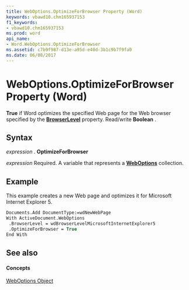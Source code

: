 ```yaml
---
title: WebOptions.OptimizeForBrowser Property (Word)
keywords: vbawd10.chm165937153
f1_keywords:
- vbawd10.chm165937153
ms.prod: word
api_name:
- Word.WebOptions.OptimizeForBrowser
ms.assetid: c7b9f987-d13e-a95d-e40d-3b1c9b7f9fa0
ms.date: 06/08/2017
---
```



# WebOptions.OptimizeForBrowser Property (Word)

 **True** if Word optimizes the specified Web page for the Web browser specified by the **[BrowserLevel](weboptions-browserlevel-property-word.md)** property. Read/write **Boolean** .


## Syntax

 _expression_ . **OptimizeForBrowser**

 _expression_ Required. A variable that represents a **[WebOptions](weboptions-object-word.md)** collection.


## Example

This example creates a new Web page and optimizes it for Microsoft Internet Explorer 5.


```vb
Documents.Add DocumentType:=wdNewWebPage 
With ActiveDocument.WebOptions 
 .BrowserLevel = wdBrowserLevelMicrosoftInternetExplorer5 
 .OptimizeForBrowser = True 
End With
```


## See also


#### Concepts


[WebOptions Object](weboptions-object-word.md)

